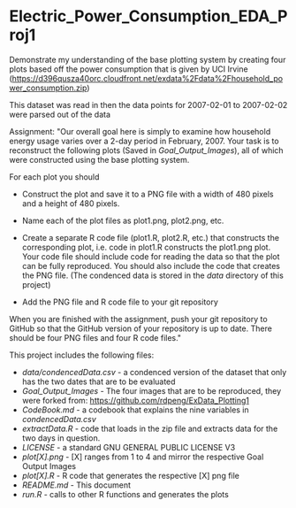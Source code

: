 # Electric_Power_Consumption_EDA_Proj1
Demonstrate my understanding of the base plotting system by creating four plots based off the power consumption that is given by UCI Irvine (https://d396qusza40orc.cloudfront.net/exdata%2Fdata%2Fhousehold_power_consumption.zip)

This dataset was read in then the data points for 2007-02-01 to 2007-02-02 were parsed out of the data  

Assignment:
"Our overall goal here is simply to examine how household energy usage varies over a 2-day period in February, 2007. Your task is to reconstruct the following plots (Saved in *Goal_Output_Images*), all of which were constructed using the base plotting system.

For each plot you should

* Construct the plot and save it to a PNG file with a width of 480 pixels and a height of 480 pixels.

* Name each of the plot files as plot1.png, plot2.png, etc.

* Create a separate R code file (plot1.R, plot2.R, etc.) that constructs the corresponding plot, i.e. code in plot1.R constructs the plot1.png plot. Your code file should include code for reading the data so that the plot can be fully reproduced. You should also include the code that creates the PNG file. (The condenced data is stored in the *data* directory of this project)

* Add the PNG file and R code file to your git repository

When you are finished with the assignment, push your git repository to GitHub so that the GitHub version of your repository is up to date. There should be four PNG files and four R code files."

This project includes the following files:

* *data/condencedData.csv* - a condenced version of the dataset that only has the two dates that are to be evaluated  
* *Goal_Output_Images* - The four images that are to be reproduced, they were forked from: https://github.com/rdpeng/ExData_Plotting1  
* *CodeBook.md* - a codebook that explains the nine variables in *condencedData.csv*  
* *extractData.R* - code that loads in the zip file and extracts data for the two days in question.
* *LICENSE* - a standard GNU GENERAL PUBLIC LICENSE V3  
* *plot[X].png* - [X] ranges from 1 to 4 and mirror the respective Goal Output Images  
* *plot[X].R* - R code that generates the respective [X] png file  
* *README.md* - This document  
* *run.R* - calls to other R functions and generates the plots  
